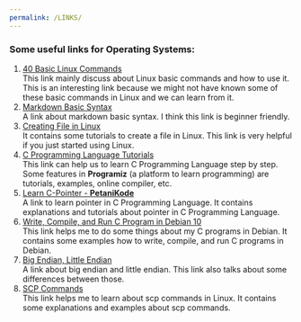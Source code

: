 ```yaml
---
permalink: /LINKS/
---
```


### Some useful links for Operating Systems:
1. [40 Basic Linux Commands](https://linoxide.com/essential-linux-basic-commands/)<br>
This link mainly discuss about Linux basic commands and how to use it. This is an interesting link because we might not have known some of these basic commands in Linux
and we can learn from it.
2. [Markdown Basic Syntax](https://www.markdownguide.org/basic-syntax/)<br>
A link about markdown basic syntax. I think this link is beginner friendly.
3. [Creating File in Linux](https://www.cyberciti.biz/faq/create-a-file-in-linux-using-the-bash-shell-terminal/)<br>
It contains some tutorials to create a file in Linux. This link is very helpful if you just started using Linux.
4. [C Programming Language Tutorials](https://www.programiz.com/c-programming)<br>
This link can help us to learn C Programming Language step by step. 
Some features in **Programiz** (a platform to learn programming) are tutorials, examples, online compiler, etc.
5. [Learn C-Pointer - **PetaniKode**](https://www.petanikode.com/c-pointer/)<br>
A link to learn pointer in C Programming Language. It contains explanations and tutorials about pointer in C Programming Language.
6. [Write, Compile, and Run C Program in Debian 10](https://vitux.com/how-to-write-and-run-a-c-program-in-debian-10/)<br>
This link helps me to do some things about my C programs in Debian. It contains some examples how to write, compile, and run C programs in Debian.
7. [Big Endian, Little Endian](https://www.techtarget.com/searchnetworking/definition/big-endian-and-little-endian)<br>
A link about big endian and little endian. This link also talks about some differences between those.
8. [SCP Commands](https://www.tecmint.com/scp-commands-examples/)<br>
This link helps me to learn about scp commands in Linux. It contains some explanations and examples about scp commands.
